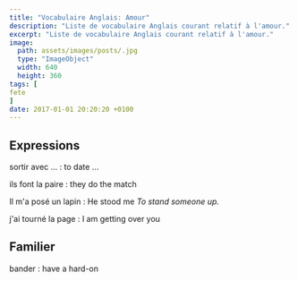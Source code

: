 ```yaml
---
title: "Vocabulaire Anglais: Amour"
description: "Liste de vocabulaire Anglais courant relatif à l'amour."
excerpt: "Liste de vocabulaire Anglais courant relatif à l'amour."
image:
  path: assets/images/posts/.jpg
  type: "ImageObject"
  width: 640
  height: 360
tags: [
fete
]
date: 2017-01-01 20:20:20 +0100
---
```


## Expressions

sortir avec ...
: to date ...

ils font la paire
: they do the match

Il m'a posé un lapin
: He stood me
*To stand someone up.*

j'ai tourné la page
: I am getting over you


## Familier

bander
: have a hard-on

